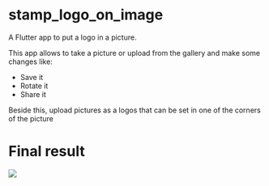 # stamp_logo_on_image

A Flutter app to put a logo in a picture.

This app allows to take a picture or upload from the gallery and make some changes like:

- Save it
- Rotate it
- Share it

Beside this, upload pictures as a logos that can be set in one of the corners of the picture

# Final result

<img src="demo.gif"/>
